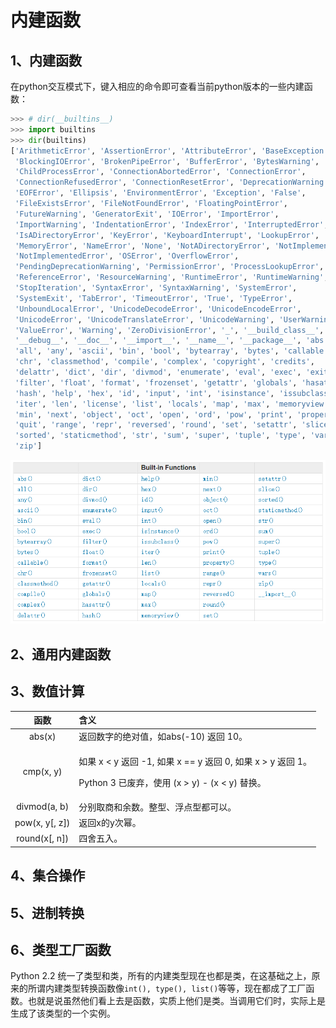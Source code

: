 # 内建函数

## 1、内建函数 <a id="1&#x5185;&#x5EFA;&#x51FD;&#x6570;"></a>

在python交互模式下，键入相应的命令即可查看当前python版本的一些内建函数：

```python
>>> # dir(__builtins__)
>>> import builtins
>>> dir(builtins)  
['ArithmeticError', 'AssertionError', 'AttributeError', 'BaseException',
 'BlockingIOError', 'BrokenPipeError', 'BufferError', 'BytesWarning',
 'ChildProcessError', 'ConnectionAbortedError', 'ConnectionError',
 'ConnectionRefusedError', 'ConnectionResetError', 'DeprecationWarning',
 'EOFError', 'Ellipsis', 'EnvironmentError', 'Exception', 'False',
 'FileExistsError', 'FileNotFoundError', 'FloatingPointError',
 'FutureWarning', 'GeneratorExit', 'IOError', 'ImportError',
 'ImportWarning', 'IndentationError', 'IndexError', 'InterruptedError',
 'IsADirectoryError', 'KeyError', 'KeyboardInterrupt', 'LookupError',
 'MemoryError', 'NameError', 'None', 'NotADirectoryError', 'NotImplemented',
 'NotImplementedError', 'OSError', 'OverflowError',
 'PendingDeprecationWarning', 'PermissionError', 'ProcessLookupError',
 'ReferenceError', 'ResourceWarning', 'RuntimeError', 'RuntimeWarning',
 'StopIteration', 'SyntaxError', 'SyntaxWarning', 'SystemError',
 'SystemExit', 'TabError', 'TimeoutError', 'True', 'TypeError',
 'UnboundLocalError', 'UnicodeDecodeError', 'UnicodeEncodeError',
 'UnicodeError', 'UnicodeTranslateError', 'UnicodeWarning', 'UserWarning',
 'ValueError', 'Warning', 'ZeroDivisionError', '_', '__build_class__',
 '__debug__', '__doc__', '__import__', '__name__', '__package__', 'abs',
 'all', 'any', 'ascii', 'bin', 'bool', 'bytearray', 'bytes', 'callable',
 'chr', 'classmethod', 'compile', 'complex', 'copyright', 'credits',
 'delattr', 'dict', 'dir', 'divmod', 'enumerate', 'eval', 'exec', 'exit',
 'filter', 'float', 'format', 'frozenset', 'getattr', 'globals', 'hasattr',
 'hash', 'help', 'hex', 'id', 'input', 'int', 'isinstance', 'issubclass',
 'iter', 'len', 'license', 'list', 'locals', 'map', 'max', 'memoryview',
 'min', 'next', 'object', 'oct', 'open', 'ord', 'pow', 'print', 'property',
 'quit', 'range', 'repr', 'reversed', 'round', 'set', 'setattr', 'slice',
 'sorted', 'staticmethod', 'str', 'sum', 'super', 'tuple', 'type', 'vars',
 'zip']
```

![](../../.gitbook/assets/image.png)

## 2、通用内建函数 <a id="2&#x901A;&#x7528;&#x5185;&#x5EFA;&#x51FD;&#x6570;"></a>

## 3、数值计算 <a id="3&#x6570;&#x503C;&#x8BA1;&#x7B97;"></a>

<table>
  <thead>
    <tr>
      <th style="text-align:center">&#x51FD;&#x6570;</th>
      <th style="text-align:left">&#x542B;&#x4E49;</th>
    </tr>
  </thead>
  <tbody>
    <tr>
      <td style="text-align:center">abs(x)</td>
      <td style="text-align:left">&#x8FD4;&#x56DE;&#x6570;&#x5B57;&#x7684;&#x7EDD;&#x5BF9;&#x503C;&#xFF0C;&#x5982;abs(-10)
        &#x8FD4;&#x56DE; 10&#x3002;</td>
    </tr>
    <tr>
      <td style="text-align:center">cmp(x, y)</td>
      <td style="text-align:left">
        <p>&#x5982;&#x679C; x &lt; y &#x8FD4;&#x56DE; -1, &#x5982;&#x679C; x == y
          &#x8FD4;&#x56DE; 0, &#x5982;&#x679C; x &gt; y &#x8FD4;&#x56DE; 1&#x3002;</p>
        <p>Python 3 &#x5DF2;&#x5E9F;&#x5F03;&#xFF0C;&#x4F7F;&#x7528; (x &gt; y) -
          (x &lt; y) &#x66FF;&#x6362;&#x3002;</p>
      </td>
    </tr>
    <tr>
      <td style="text-align:center">divmod(a, b)</td>
      <td style="text-align:left">&#x5206;&#x522B;&#x53D6;&#x5546;&#x548C;&#x4F59;&#x6570;&#x3002;&#x6574;&#x578B;&#x3001;&#x6D6E;&#x70B9;&#x578B;&#x90FD;&#x53EF;&#x4EE5;&#x3002;</td>
    </tr>
    <tr>
      <td style="text-align:center">pow(x, y[, z])</td>
      <td style="text-align:left">&#x8FD4;&#x56DE;x&#x7684;y&#x6B21;&#x5E42;&#x3002;</td>
    </tr>
    <tr>
      <td style="text-align:center">round(x[, n])</td>
      <td style="text-align:left">&#x56DB;&#x820D;&#x4E94;&#x5165;&#x3002;</td>
    </tr>
  </tbody>
</table>

## 4、集合操作 <a id="4&#x96C6;&#x5408;&#x64CD;&#x4F5C;"></a>

## 5、进制转换 <a id="5&#x8FDB;&#x5236;&#x8F6C;&#x6362;"></a>

## 6、类型工厂函数 <a id="6&#x7C7B;&#x578B;&#x5DE5;&#x5382;&#x51FD;&#x6570;"></a>

Python 2.2 统一了类型和类，所有的内建类型现在也都是类，在这基础之上，原来的所谓内建类型转换函数像`int(), type(), list()`等等，现在都成了工厂函数。也就是说虽然他们看上去是函数，实质上他们是类。当调用它们时，实际上是生成了该类型的一个实例。

